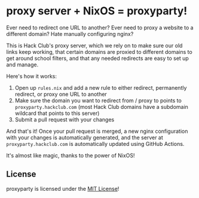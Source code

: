 # proxy server + NixOS = proxyparty!

Ever need to redirect one URL to another? Ever need to proxy a website to a different domain? Hate manually configuring nginx?

This is Hack Club's proxy server, which we rely on to make sure our old links keep working, that certain domains are proxied to different domains to get around school filters, and that any needed redirects are easy to set up and manage.

Here's how it works:

1. Open up `rules.nix` and add a new rule to either redirect, permanently redirect, or proxy one URL to another
2. Make sure the domain you want to redirect from / proxy to points to `proxyparty.hackclub.com` (most Hack Club domains have a subdomain wildcard that points to this server)
2. Submit a pull request with your changes

And that's it! Once your pull request is merged, a new nginx configuration with your changes is automatically generated, and the server at `proxyparty.hackclub.com` is automatically updated using GitHub Actions.

It's almost like magic, thanks to the power of NixOS!

## License

proxyparty is licensed under the [MIT License](LICENSE.md)!
